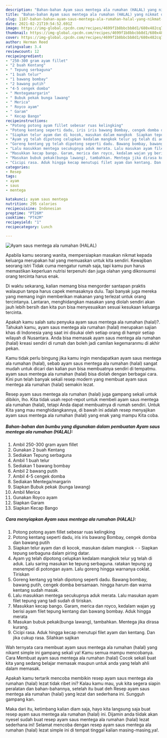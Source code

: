 ```yaml
---
description: "Bahan-bahan Ayam saus mentega ala rumahan (HALAL) yang nikmat dan Mudah Dibuat"
title: "Bahan-bahan Ayam saus mentega ala rumahan (HALAL) yang nikmat dan Mudah Dibuat"
slug: 1187-bahan-bahan-ayam-saus-mentega-ala-rumahan-halal-yang-nikmat-dan-mudah-dibuat
date: 2021-02-21T19:54:52.691Z
image: https://img-global.cpcdn.com/recipes/4699f1b8bbcbb8d1/680x482cq70/ayam-saus-mentega-ala-rumahan-halal-foto-resep-utama.jpg
thumbnail: https://img-global.cpcdn.com/recipes/4699f1b8bbcbb8d1/680x482cq70/ayam-saus-mentega-ala-rumahan-halal-foto-resep-utama.jpg
cover: https://img-global.cpcdn.com/recipes/4699f1b8bbcbb8d1/680x482cq70/ayam-saus-mentega-ala-rumahan-halal-foto-resep-utama.jpg
author: Herman Reed
ratingvalue: 3.4
reviewcount: 12
recipeingredient:
- "250-300 gram ayam fillet"
- "2 buah Kentang"
- " Tepung serbaguna"
- "1 buah telur"
- "1 bawang bombay"
- "2 bawang putih"
- "4-5 cengek domba"
- " Mentegamargarin"
- " Bubuk pekak bunga lawang"
- " Merica"
- " Royco ayam"
- " Garam"
- " Kecap Bango"
recipeinstructions:
- "Potong potong ayam fillet sebesar ruas kelingking"
- "Potong kentang seperti dadu, iris iris bawang Bombay, cengek domba dan bawang putih"
- "Siapkan telur ayam dan di kocok, masukan dalam mangkok  Siapkan tepung serbaguna dalam piring datar."
- "Ayam yg telah dipotong celupkan kedalam mangkok telur yg telah di aduk. Lalu saring masukan ke tepung serbaguna. ratakan tepung yg menempel di potongan ayam. Lalu goreng hingga warnanya coklat. Tiriskan"
- "Goreng kentang yg telah dipotong seperti dadu. Bawang bombay, bawang putih, cengek domba bersamaan. hingga harum dan warna kentang sudah masak."
- "Lalu masukkan mentega secukupnya aduk merata. Lalu masukan ayam filet tepung yang tadi sudah di tiriskan."
- "Masukkan kecap bango. Garam, merica dan royco, kedalam wajan yg berisi ayam filet tepung kentang dan bawang bombay. Aduk hingga merata"
- "Masukan bubuk pekak(bunga lawang), tambahkan. Mentega jika dirasa kurang."
- "Cicipi rasa. Aduk hingga kecap menutupi filet ayam dan kentang. Dan jika cukup rasa. Silahkan sajikan"
categories:
- Resep
tags:
- ayam
- saus
- mentega

katakunci: ayam saus mentega 
nutrition: 295 calories
recipecuisine: Indonesian
preptime: "PT26M"
cooktime: "PT42M"
recipeyield: "1"
recipecategory: Lunch

---
```



![Ayam saus mentega ala rumahan (HALAL)](https://img-global.cpcdn.com/recipes/4699f1b8bbcbb8d1/680x482cq70/ayam-saus-mentega-ala-rumahan-halal-foto-resep-utama.jpg)

Apabila kamu seorang wanita, mempersiapkan masakan nikmat kepada keluarga merupakan hal yang memuaskan untuk kita sendiri. Kewajiban seorang istri Tidak cuma mengatur rumah saja, tapi kamu pun harus memastikan keperluan nutrisi terpenuhi dan juga olahan yang dikonsumsi orang tercinta harus enak.

Di waktu  sekarang, kalian memang bisa mengorder santapan praktis walaupun tanpa harus capek memasaknya dulu. Tapi banyak juga mereka yang memang ingin memberikan makanan yang terlezat untuk orang tercintanya. Lantaran, menghidangkan masakan yang diolah sendiri akan jauh lebih bersih dan kita pun bisa menyesuaikan sesuai kesukaan keluarga tercinta. 



Apakah kamu salah satu penyuka ayam saus mentega ala rumahan (halal)?. Tahukah kamu, ayam saus mentega ala rumahan (halal) merupakan sajian khas di Indonesia yang saat ini disukai oleh setiap orang di hampir setiap wilayah di Nusantara. Anda bisa memasak ayam saus mentega ala rumahan (halal) kreasi sendiri di rumah dan boleh jadi camilan kegemaranmu di akhir pekan.

Kamu tidak perlu bingung jika kamu ingin mendapatkan ayam saus mentega ala rumahan (halal), sebab ayam saus mentega ala rumahan (halal) sangat mudah untuk dicari dan kalian pun bisa membuatnya sendiri di tempatmu. ayam saus mentega ala rumahan (halal) bisa diolah dengan berbagai cara. Kini pun telah banyak sekali resep modern yang membuat ayam saus mentega ala rumahan (halal) semakin lezat.

Resep ayam saus mentega ala rumahan (halal) juga gampang sekali untuk dibikin, lho. Kita tidak usah repot-repot untuk membeli ayam saus mentega ala rumahan (halal), tetapi Anda dapat membuatnya di rumah sendiri. Untuk Kita yang mau menghidangkannya, di bawah ini adalah resep menyajikan ayam saus mentega ala rumahan (halal) yang enak yang mampu Kita coba.

<!--inarticleads1-->

##### Bahan-bahan dan bumbu yang digunakan dalam pembuatan Ayam saus mentega ala rumahan (HALAL):

1. Ambil 250-300 gram ayam fillet
1. Gunakan 2 buah Kentang
1. Sediakan  Tepung serbaguna
1. Ambil 1 buah telur
1. Sediakan 1 bawang bombay
1. Ambil 2 bawang putih
1. Ambil 4-5 cengek domba
1. Sediakan  Mentega/margarin
1. Siapkan  Bubuk pekak (bunga lawang)
1. Ambil  Merica
1. Gunakan  Royco ayam
1. Siapkan  Garam
1. Siapkan  Kecap Bango




<!--inarticleads2-->

##### Cara menyiapkan Ayam saus mentega ala rumahan (HALAL):

1. Potong potong ayam fillet sebesar ruas kelingking
1. Potong kentang seperti dadu, iris iris bawang Bombay, cengek domba dan bawang putih
1. Siapkan telur ayam dan di kocok, masukan dalam mangkok -  - Siapkan tepung serbaguna dalam piring datar.
1. Ayam yg telah dipotong celupkan kedalam mangkok telur yg telah di aduk. Lalu saring masukan ke tepung serbaguna. ratakan tepung yg menempel di potongan ayam. Lalu goreng hingga warnanya coklat. Tiriskan
1. Goreng kentang yg telah dipotong seperti dadu. Bawang bombay, bawang putih, cengek domba bersamaan. hingga harum dan warna kentang sudah masak.
1. Lalu masukkan mentega secukupnya aduk merata. Lalu masukan ayam filet tepung yang tadi sudah di tiriskan.
1. Masukkan kecap bango. Garam, merica dan royco, kedalam wajan yg berisi ayam filet tepung kentang dan bawang bombay. Aduk hingga merata
1. Masukan bubuk pekak(bunga lawang), tambahkan. Mentega jika dirasa kurang.
1. Cicipi rasa. Aduk hingga kecap menutupi filet ayam dan kentang. Dan jika cukup rasa. Silahkan sajikan




Wah ternyata cara membuat ayam saus mentega ala rumahan (halal) yang nikamt simple ini gampang sekali ya! Kamu semua mampu mencobanya. Cara Membuat ayam saus mentega ala rumahan (halal) Cocok sekali buat kita yang sedang belajar memasak maupun untuk anda yang telah ahli dalam memasak.

Apakah kamu tertarik mencoba membikin resep ayam saus mentega ala rumahan (halal) lezat tidak ribet ini? Kalau kamu mau, yuk kita segera siapin peralatan dan bahan-bahannya, setelah itu buat deh Resep ayam saus mentega ala rumahan (halal) yang lezat dan sederhana ini. Sungguh gampang kan. 

Maka dari itu, ketimbang kalian diam saja, hayo kita langsung saja buat resep ayam saus mentega ala rumahan (halal) ini. Dijamin anda tiidak akan nyesel sudah buat resep ayam saus mentega ala rumahan (halal) lezat sederhana ini! Selamat mencoba dengan resep ayam saus mentega ala rumahan (halal) lezat simple ini di tempat tinggal kalian masing-masing,ya!.

